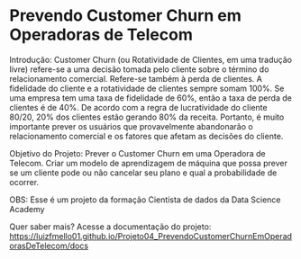 # Prevendo Customer Churn em Operadoras de Telecom

Introdução: Customer Churn (ou Rotatividade de Clientes, em uma tradução livre) refere-se a uma decisão tomada pelo cliente sobre o término do relacionamento comercial. Refere-se também à perda de clientes. A fidelidade do cliente e a rotatividade de clientes sempre somam 100%. Se uma empresa tem uma taxa de fidelidade de 60%, então a taxa de perda de clientes é de 40%. De acordo com a regra de lucratividade do cliente 80/20, 20% dos clientes estão gerando 80% da receita. Portanto, é muito importante prever os usuários que provavelmente abandonarão o relacionamento comercial e os fatores que afetam as decisões do cliente.

Objetivo do Projeto: Prever o Customer Churn em uma Operadora de Telecom. Criar um modelo de aprendizagem de máquina que possa prever se um cliente pode ou não cancelar seu plano e qual a probabilidade de ocorrer.

OBS: Esse é um projeto da formação Cientista de dados da Data Science Academy

Quer saber mais? Acesse a documentação do projeto: https://luizfmello01.github.io/Projeto04_PrevendoCustomerChurnEmOperadorasDeTelecom/docs